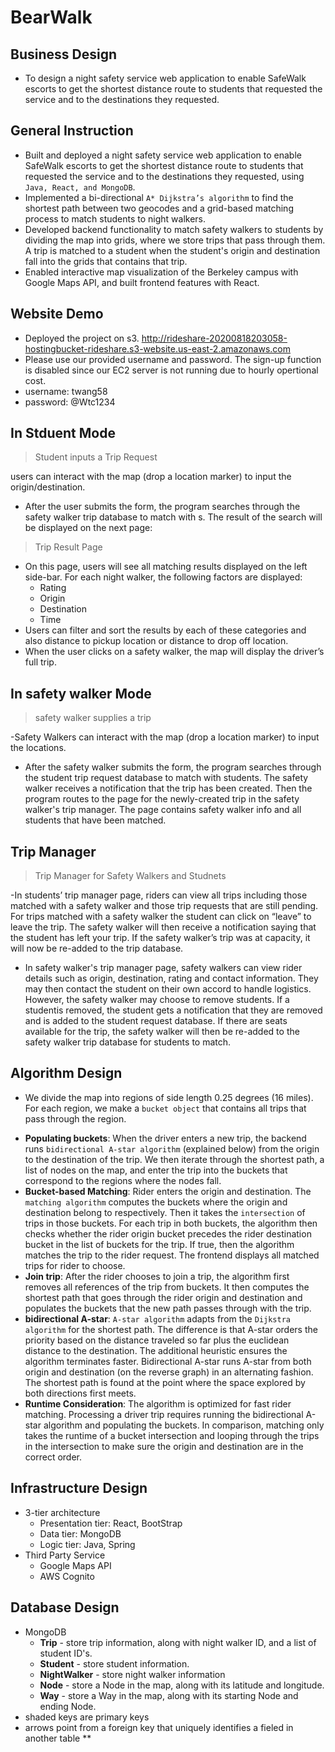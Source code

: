 # BearWalk

## Business Design
- To design a night safety service web application to enable SafeWalk escorts to get the shortest distance route to
students that requested the service and to the destinations they requested.


## General Instruction
- Built and deployed a night safety service web application to enable SafeWalk escorts to get the shortest distance route to
students that requested the service and to the destinations they requested, using `Java, React, and MongoDB`.
- Implemented a bi-directional `A* Dijkstra’s algorithm` to find the shortest path between two geocodes and a grid-based matching process
to match students to night walkers. 
- Developed backend functionality to match safety walkers to students by dividing the map into grids, where we store trips that pass through them. 
A trip is matched to a student when the student's origin and destination fall into the grids that contains that trip.
- Enabled interactive map visualization of the Berkeley campus with Google Maps API, and built frontend features with React.

## Website Demo
- Deployed the project on s3. http://rideshare-20200818203058-hostingbucket-rideshare.s3-website.us-east-2.amazonaws.com
- Please use our provided username and password. The sign-up function is disabled since our EC2 server is not running due to hourly opertional cost. 
- username: twang58
- password: @Wtc1234

## In Stduent Mode
> Student inputs a Trip Request

 users can interact with the map (drop a location marker) to input the origin/destination.
- After the user submits the form, the program searches through the safety walker trip database to match with 
s. The result of the search will be displayed on the next page:
> Trip Result Page


- On this page, users will see all matching results displayed on the left side-bar. For each night walker, the following factors are displayed:
  * Rating
  * Origin
  * Destination
  * Time
- Users can filter and sort the results by each of these categories and also distance to pickup location or distance to drop off location.
- When the user clicks on a safety walker, the map will display the driver’s full trip. 

## In safety walker Mode
> safety walker supplies a trip 

-Safety Walkers can interact with the map (drop a location marker) to input the locations.

- After the safety walker submits the form, the program searches through the student trip request database to match with students. The safety walker receives a notification that the trip has been created. Then the program routes to the page for the newly-created trip in the safety walker's trip manager. The page contains safety walker info and all students that have been matched. 

## Trip Manager
> Trip Manager for Safety Walkers and Studnets


-In students’ trip manager page, riders can view all trips including those matched with a safety walker and those trip requests that are still pending. For trips matched with a safety walker the student can click on “leave” to leave the trip. The safety walker will then receive a notification saying that the student has left your trip. If the safety walker’s trip was at capacity, it will now be re-added to the trip database.

- In safety walker's trip manager page, safety walkers can view rider details such as origin, destination, rating and contact information. They may then contact the student on their own accord to handle logistics. However, the safety walker may choose to remove students. If a studentis removed, the student gets a notification that they are removed and is added to the student request database. If there are seats available for the trip, the safety walker will then be re-added to the safety walker trip database for students to match.

## Algorithm Design

- We divide the map into regions of side length 0.25 degrees (16 miles). For each region, we make a `bucket object` that contains all trips that pass through the region.
 * **Populating buckets**: When the driver enters a new trip, the backend runs `bidirectional A-star algorithm` (explained below) from the origin to the destination of the trip. We then iterate through the shortest path, a list of nodes on the map, and enter the trip into the buckets that correspond to the regions where the nodes fall.
 * **Bucket-based Matching**: Rider enters the origin and destination. The `matching algorithm` computes the buckets where the origin and destination belong to respectively. Then it takes the `intersection` of trips in those buckets. For each trip in both buckets, the algorithm then checks whether the rider origin bucket precedes the rider destination bucket in the list of buckets for the trip. If true, then the algorithm matches the trip to the rider request. The frontend displays all matched trips for rider to choose.
 * **Join trip**: After the rider chooses to join a trip, the algorithm first removes all references of the trip from buckets. It then computes the shortest path that goes through the rider origin and destination and populates the buckets that the new path passes through with the trip.
 * **bidirectional A-star**: `A-star algorithm` adapts from the `Dijkstra algorithm` for the shortest path. The difference is that A-star orders the priority based on the distance traveled so far plus the euclidean distance to the destination. The additional heuristic ensures the algorithm terminates faster. Bidirectional A-star runs A-star from both origin and destination (on the reverse graph) in an alternating fashion. The shortest path is found at the point where the space explored by both directions first meets.
 * **Runtime Consideration**: The algorithm is optimized for fast rider matching. Processing a driver trip requires running the bidirectional A-star algorithm and populating the buckets. In comparison, matching only takes the runtime of a bucket intersection and looping through the trips in the intersection to make sure the origin and destination are in the correct order.

## Infrastructure Design
- 3-tier architecture
   * Presentation tier: React, BootStrap
   * Data tier: MongoDB 
   * Logic tier: Java, Spring
- Third Party Service
   * Google Maps API
   * AWS Cognito




## Database Design
- MongoDB
   * **Trip** - store trip information, along with night walker ID, and a list of student ID's.
   * **Student** - store student information.
   * **NightWalker** - store night walker information
   * **Node** - store a Node in the map, along with its latitude and longitude. 
   * **Way** - store a Way in the map, along with its starting Node and ending Node.
- shaded keys are primary keys
- arrows point from a foreign key that uniquely identifies a fieled in another table **


